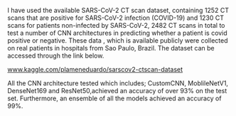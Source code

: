 I have used the available SARS-CoV-2 CT scan dataset, containing 1252 CT scans that are positive for SARS-CoV-2 infection (COVID-19) 
and 1230 CT scans for patients non-infected by SARS-CoV-2, 2482 CT scans in total to test a number of CNN architectures in predicting
whether a patient is covid positive or negative. These data , which is available publicly were  collected on real patients in 
hospitals from Sao Paulo, Brazil. The dataset can be accessed through the link below.

www.kaggle.com/plameneduardo/sarscov2-ctscan-dataset

All the CNN architecture tested which includes; CustomCNN, MoblileNetV1, DenseNet169 and ResNet50,achieved an accuracy of over 93% on the test set. Furthermore, 
an ensemble  of all the models achieved an accuracy of 99%.

